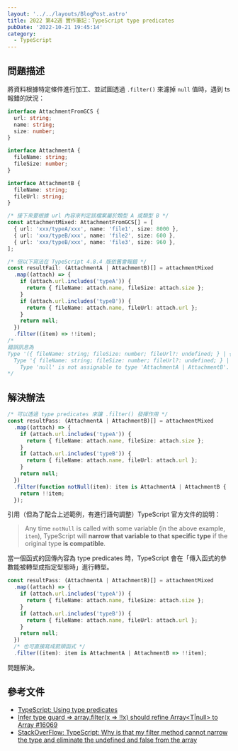 ```yaml
---
layout: '../../layouts/BlogPost.astro'
title: 2022 第42週 實作筆記：TypeScript type predicates
pubDate: '2022-10-21 19:45:14'
category:
  - TypeScript
---
```


## 問題描述

將資料根據特定條件進行加工、並試圖透過 `.filter()` 來濾掉 `null` 值時，遇到 ts 報錯的狀況：

```ts
interface AttachmentFromGCS {
  url: string;
  name: string;
  size: number;
}

interface AttachmentA {
  fileName: string;
  fileSize: number;
}

interface AttachmentB {
  fileName: string;
  fileUrl: string;
}

/* 接下來要根據 url 內容來判定該檔案屬於類型 A 或類型 B */
const attachmentMixed: AttachmentFromGCS[] = [
  { url: 'xxx/typeA/xxx', name: 'file1', size: 8000 },
  { url: 'xxx/typeB/xxx', name: 'file2', size: 600 },
  { url: 'xxx/typeB/xxx', name: 'file3', size: 960 },
];

/* 但以下寫法在 TypeScript 4.8.4 版依舊會報錯 */
const resultFail: (AttachmentA | AttachmentB)[] = attachmentMixed
  .map((attach) => {
    if (attach.url.includes('typeA')) {
      return { fileName: attach.name, fileSize: attach.size };
    }
    if (attach.url.includes('typeB')) {
      return { fileName: attach.name, fileUrl: attach.url };
    }
    return null;
  })
  .filter((item) => !!item);
/* 
錯誤訊息為
Type '({ fileName: string; fileSize: number; fileUrl?: undefined; } | { fileName: string; fileUrl: string; fileSize?: undefined; } | null)[]' is not assignable to type '(AttachmentA | AttachmentB)[]'.
  Type '{ fileName: string; fileSize: number; fileUrl?: undefined; } | { fileName: string; fileUrl: string; fileSize?: undefined; } | null' is not assignable to type 'AttachmentA | AttachmentB'.
    Type 'null' is not assignable to type 'AttachmentA | AttachmentB'.
*/
```

## 解決辦法

```ts
/* 可以透過 type predicates 來讓 .filter() 發揮作用 */
const resultPass: (AttachmentA | AttachmentB)[] = attachmentMixed
  .map((attach) => {
    if (attach.url.includes('typeA')) {
      return { fileName: attach.name, fileSize: attach.size };
    }
    if (attach.url.includes('typeB')) {
      return { fileName: attach.name, fileUrl: attach.url };
    }
    return null;
  })
  .filter(function notNull(item): item is AttachmentA | AttachmentB {
    return !!item;
  });
```

引用（但為了配合上述範例，有進行語句調整）TypeScript 官方文件的說明：

> Any time `notNull` is called with some variable (in the above example, `item`), TypeScript will **narrow that variable to that specific type** if the original type **is compatible**.

當一個函式的回傳內容為 type predicates 時，TypeScript 會在「傳入函式的參數能被轉型成指定型態時」進行轉型。

```ts
const resultPass: (AttachmentA | AttachmentB)[] = attachmentMixed
  .map((attach) => {
    if (attach.url.includes('typeA')) {
      return { fileName: attach.name, fileSize: attach.size };
    }
    if (attach.url.includes('typeB')) {
      return { fileName: attach.name, fileUrl: attach.url };
    }
    return null;
  })
  /* 也可直接寫成箭頭函式 */
  .filter((item): item is AttachmentA | AttachmentB => !!item);
```

問題解決。

## 參考文件

- [TypeScript: Using type predicates](https://www.typescriptlang.org/docs/handbook/2/narrowing.html#using-type-predicates)
- [Infer type guard => array.filter(x => !!x) should refine Array<T|null> to Array<T> #16069](https://github.com/microsoft/TypeScript/issues/16069)
- [StackOverFlow: TypeScript: Why is that my filter method cannot narrow the type and eliminate the undefined and false from the array](https://stackoverflow.com/questions/63541843/typescript-why-is-that-my-filter-method-cannot-narrow-the-type-and-eliminate-th)
